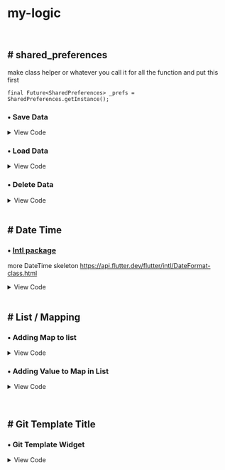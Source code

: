 # my-logic


 <br />

 ## # shared_preferences
 
 make class helper or whatever you call it for all the function and put this first
 
 `final Future<SharedPreferences> _prefs = SharedPreferences.getInstance();`

### 	• Save Data

<details>
 <summary> View Code </summary>
 
```
Future saveData({data}) async {
    final SharedPreferences prefs = await _prefs;
    prefs.setString('save_name / key', jsonEncode(data));
  }
```
 
</details>

### 	• Load Data

<details>
 <summary> View Code </summary>
 
```
Future loadData({singleData, listData}) async {
    final SharedPreferences prefs = await _prefs;
  
<!--  Single Data  -->
  if (prefs.containsKey('save_name / key')) {
      var prefsSingleData = jsonDecode(prefs.getString('save_name / key')!);
      
      singleData(prefsSingleData); // this is callback to update the screen data it cannot be use like singleData = prefsSingleData
    }
  
<!--  List Data  -->
    if (prefs.containsKey('save_name / key')) {
      final prefsData = jsonDecode(prefs.getString('save_name / key')!);
      for (var i = 0; i < prefsData.length; i++) {
        listData.add(prefsData[i]);
      }
    }
  }
```
 
</details>
 
 ### 	• Delete Data

<details>
 <summary> View Code </summary>
 
```
• remove specific key
 prefs.remove('save_name / key');
    
• remove all key
 prefs.clear();
 
but in the end just use saveData again because the key will be overwrite by it
 
```
 
</details>


<br />


 ## # Date Time 
 
### 	• [Intl package](https://pub.dev/packages/intl)
more DateTime skeleton https://api.flutter.dev/flutter/intl/DateFormat-class.html

<details>
 <summary> View Code </summary>
 
```
• to get current date time year
 var currentDate = DateTime.now();
 
• month day(number) / April 21
 String dateTime = DateFormat.MMMMd().format(DateTime.now());
 
• hour / 9:41
 String hourTime = DateFormat.Hm().format(DateTime.now());
 
• hour am/pm / 9:41 AM
 String hourTime = DateFormat.jm().format(DateTime.now());
 
• day / Thursday
 String dayTime = DateFormat.EEEE().format(DateTime.now());

 • month / April
 String monthTime = DateFormat.MMMM().format(DateTime.now());
 
• year / 2022
 String yearTime = DateFormat.y().format(DateTime.now());
 
• month day, year / July 10, 1996 
 String dateTime = DateFormat.yMMMMd().format(DateTime.now());
 
• month day year plus hour / 7/10/1996 5:08 PM 
 String dateTime = DateFormat.yMd().add_jm().format(DateTime.now());    
 
 
```
 </details>

<br />

 ## # List / Mapping

### 	• Adding Map to list

<details>
 <summary> View Code </summary>
 
```
var newData = {'value': 'Hello Programmer'}
List dataList = [];
 
dataList.add(newData);
```
 
</details>
 
 ### 	• Adding Value to Map in List

<details>
 <summary> View Code </summary>
 
```
List dataList = [
  {
    'value': 'Hello Programmer',
  },
  {
    'value': 'Hello Hacker',
  },
 ];
 
for(var i = 0; i < dataList.length; i++){
         dataList[i]['level'] = 'Advanced',                                   
       }

The new list will be like 

dataList = [
  {
    'value': 'Hello Programmer',
    'level': 'Advanced',
                                   
  },
  {
    'value': 'Hello Hacker',
    'level': 'Advanced',
  },
 ];                                   
                                   
                                   
```
 
</details>

<br />

 
</details>

<br />

 ## # Git Template Title

### 	• Git Template Widget

<details>
 <summary> View Code </summary>
 
```

```
 
</details>

<br />
